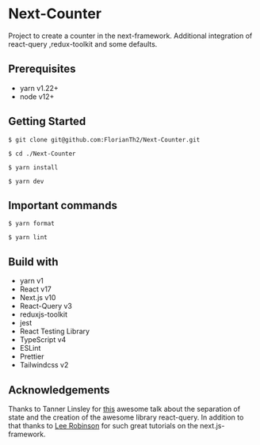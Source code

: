 # Next-Counter

Project to create a counter in the next-framework. Additional integration of react-query ,redux-toolkit and some defaults.

## Prerequisites

-   yarn v1.22+
-   node v12+

## Getting Started

`$ git clone git@github.com:FlorianTh2/Next-Counter.git`

`$ cd ./Next-Counter`

`$ yarn install`

`$ yarn dev`

## Important commands

`$ yarn format`

`$ yarn lint`

## Build with

-   yarn v1
-   React v17
-   Next.js v10
-   React-Query v3
-   reduxjs-toolkit
-   jest
-   React Testing Library
-   TypeScript v4
-   ESLint
-   Prettier
-   Tailwindcss v2

## Acknowledgements

Thanks to Tanner Linsley for [this] awesome talk about the separation of state and the creation of the awesome library react-query. In addition to that thanks to [Lee Robinson] for such great tutorials on the next.js-framework.

[this]: https://www.youtube.com/watch?v=seU46c6Jz7E&ab_channel=ReactConferencesbyGitNation
[Lee Robinson]: https://www.youtube.com/user/MaStaleee